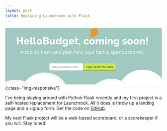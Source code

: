 ```yaml
---
layout: post
title: Replacing Launchrock with Flask
---
```


!['Lovely landing page'](/images/2016-09-landing.png){:class="img-responsive"}

I've being playing around with Python Flask recently and my first project is a self-hosted replacement for Launchrock. All it does is throw up a landing page and a signup form. Get the code on [GitHub](https://github.com/trsc/flask-landingpage).

My next Flask project will be a web-based scoreboard, or a scorekeeper if you will. Stay tuned!
